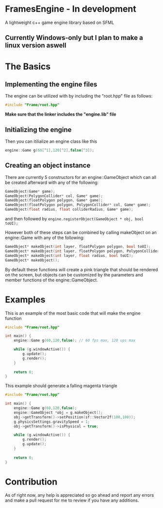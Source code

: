 # FramesEngine - In development
A lightweight c++ game engine library based on SFML

## Currently Windows-only but I plan to make a linux version aswell

# The Basics

## Implementing the engine files
The engine can be utilized with by including the "root.hpp" file as follows:
```c++
#include "Frame/root.hpp"
```

**Make sure that the linker includes the "engine.lib" file** 

## Initializing the engine
Then you can itilialize an engine class like this
```c++
engine::Game g(60[^1],120[^2],false[^3]);
```
[^1]: The fps cap of the engine
[^2]: The maximum updates per second that the engine will allow. The standard is fps * 2
[^3]: true/false - allow warnings. Allowing warnings may cause some bugs.

## Creating an object instance

There are currently 5 constructors for an engine::GameObject which can all be created afterward with any of the following:
```c++
GameObject(Game* game);
GameObject(PolygonCollider* col, Game* game);
GameObject(floatPolygon polygon, Game* game);
GameObject(floatPolygon polygon, PolygonCollider* col, Game* game);
GameObject(float radius, float colliderRadius, Game* game);
```
and then followed by `engine.registerObject(GameObject * obj, bool toUI);`

However both of these steps can be combined by calling makeObject on an engine::Game with any of the following:
```c++
GameObject* makeObject(int layer, floatPolygon polygon, bool toUI);
GameObject* makeObject(int layer, floatPolygon polygon, PolygonCollider* col, bool toUI);
GameObject* makeObject(int layer, float radius, bool toUI);
GameObject* makeObject();
```

By default these functions will create a pink triangle that should be rendered on the screen, but objects can be customized by the parameters and member functions of the engine::GameObject.

# Examples
This is an example of the most basic code that will make the engine function
```c++
#include "Frame/root.hpp"

int main() {
	engine::Game g(60,120,false); // 60 fps max, 120 ups max

	while (g.windowActive()) {
		g.update();
		g.render();
	}
 
	return 0;
}
```

This example should generate a falling magenta triangle
```c++
#include "Frame/root.hpp"

int main() {
	engine::Game g(60,120,false);
	engine::GameObject *obj = g.makeObject();
	obj->getTransform()->setPosition(sf::Vector2f(100,100));
	g.physicsSettings.gravitySpeed = 1;
	obj->getTransform()->isPhysical = true;

	while (g.windowActive()) {
		g.render();
		g.update();
	}
 
	return 0;
}
```

# Contribution
As of right now, any help is appreciated so go ahead and report any errors and make a pull request for me to review if you have any additions.
